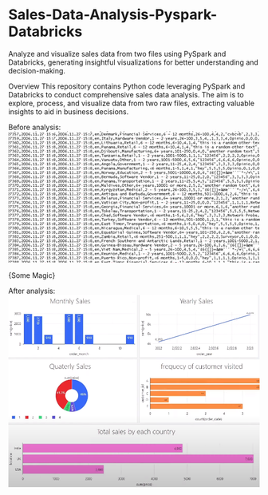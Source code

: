 # Sales-Data-Analysis-Pyspark-Databricks
Analyze and visualize sales data from two files using PySpark and Databricks, generating insightful visualizations for better understanding and decision-making.


Overview
This repository contains Python code leveraging PySpark and Databricks to conduct comprehensive sales data analysis. The aim is to explore, process, and visualize data from two raw files, extracting valuable insights to aid in business decisions.


Before analysis:
![Screenshot](rawdata.png)


{Some Magic}


After analysis:
![Screenshot](visual.png)
